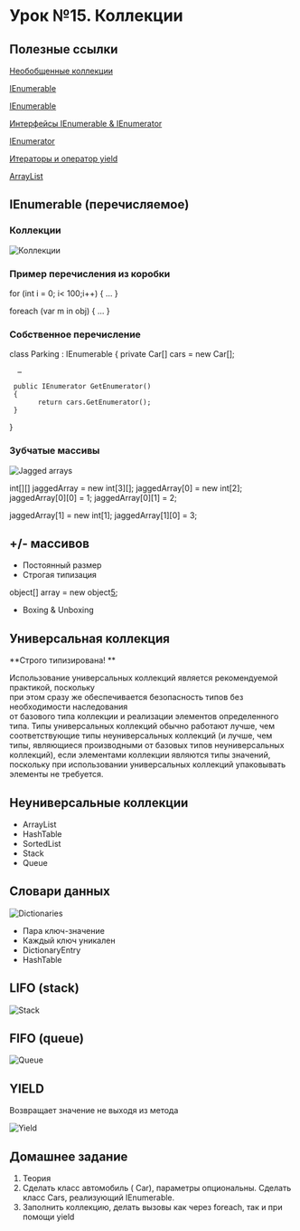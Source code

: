 # Урок №15. Коллекции

## Полезные ссылки

[Необобщенные коллекции](https://metanit.com/sharp/tutorial/4.2.php)

[IEnumerable](https://msdn.microsoft.com/ru-ru/library/system.collections.ienumerable(v=vs.110).aspx)

[IEnumerable<T>](https://msdn.microsoft.com/ru-ru/library/9eekhta0(v=vs.110).aspx)

[Интерфейсы IEnumerable & IEnumerator](https://metanit.com/sharp/tutorial/4.11.php)

[IEnumerator](https://msdn.microsoft.com/ru-ru/library/system.collections.ienumerator(v=vs.110).aspx)

[Итераторы и оператор yield](https://metanit.com/sharp/tutorial/4.12.php)

[ArrayList](https://msdn.microsoft.com/ru-ru/library/system.collections.arraylist(v=vs.110).aspx)


## IEnumerable (перечисляемое)

### Коллекции

![Коллекции](/Module-3/images/collections.png)

### Пример перечисления из коробки

for (int i = 0; i< 100;i++)
{
 …
}

foreach (var m in obj)
{
…
}

### Собственное перечисление

class Parking : IEnumerable
{
      private Car[] cars = new Car[];

      …

     public IEnumerator GetEnumerator()
     {
           return cars.GetEnumerator();
     }
}

### Зубчатые массивы

![Jagged arrays](/Module-3/images/jagged-arrays.png)

int[][] jaggedArray = new int[3][];
jaggedArray[0] = new int[2];
jaggedArray[0][0] = 1;
jaggedArray[0][1] = 2;

jaggedArray[1] = new int[1];
jaggedArray[1][0] = 3;

## +/- массивов

* Постоянный размер
* Строгая типизация
 
object[] array = new object[5]();
* Boxing & Unboxing

## Универсальная коллекция

**Строго типизирована!	**

Использование универсальных коллекций является рекомендуемой практикой, поскольку 	
при этом сразу же обеспечивается безопасность типов без необходимости наследования 	
от базового типа коллекции и реализации элементов определенного типа. Типы 	универсальных коллекций 
обычно работают лучше, чем соответствующие типы неуниверсальных коллекций 
(и лучше, чем типы, являющиеся производными от базовых 	типов неуниверсальных коллекций), если элементами 
коллекции являются типы значений, поскольку при использовании универсальных коллекций упаковывать элементы 
не требуется.

## Неуниверсальные коллекции

* ArrayList
* HashTable
* SortedList
* Stack
* Queue

## Словари данных

![Dictionaries](/Module-3/images/dictionaries.png)

* Пара ключ-значение
* Каждый ключ уникален
* DictionaryEntry
* HashTable

## LIFO (stack)

![Stack](/Module-3/images/stack.png)

## FIFO (queue)

![Queue](/Module-3/images/queue.png)

## YIELD

Возвращает значение не выходя из метода

![Yield](/Module-3/images/yield.png)

## Домашнее задание

1. Теория
2. Сделать класс автомобиль ( Car), параметры опциональны. Сделать класс Cars, реализующий IEnumerable.
3. Заполнить коллекцию, делать вызовы как через foreach, так и при помощи yield